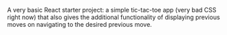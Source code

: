 A very basic React starter project: a simple tic-tac-toe app (very bad CSS right now) that also gives the additional functionality of displaying previous moves on
navigating to the desired previous move.

